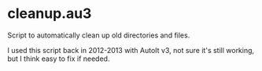 # cleanup.au3
Script to automatically clean up old directories and files.

I used this script back in 2012-2013 with AutoIt v3, not sure it's still working, but I think easy to fix if needed.
